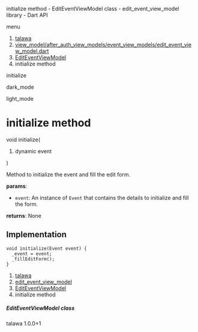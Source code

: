 




initialize method - EditEventViewModel class - edit\_event\_view\_model library - Dart API







menu

1. [talawa](../../index.html)
2. [view\_model/after\_auth\_view\_models/event\_view\_models/edit\_event\_view\_model.dart](../../file-___home_harshil_Desktop_open-source_palisadoes_talawa_lib_view_model_after_auth_view_models_event_view_models_edit_event_view_model/)
3. [EditEventViewModel](../../file-___home_harshil_Desktop_open-source_palisadoes_talawa_lib_view_model_after_auth_view_models_event_view_models_edit_event_view_model/EditEventViewModel-class.html)
4. initialize method

initialize


dark\_mode

light\_mode




# initialize method


void
initialize(

1. dynamic event

)

Method to initialize the event and fill the edit form.

**params**:

* `event`: An instance of `Event` that contains the details to initialize and fill the form.

**returns**:
None


## Implementation

```
void initialize(Event event) {
  _event = event;
  _fillEditForm();
}
```

 


1. [talawa](../../index.html)
2. [edit\_event\_view\_model](../../file-___home_harshil_Desktop_open-source_palisadoes_talawa_lib_view_model_after_auth_view_models_event_view_models_edit_event_view_model/)
3. [EditEventViewModel](../../file-___home_harshil_Desktop_open-source_palisadoes_talawa_lib_view_model_after_auth_view_models_event_view_models_edit_event_view_model/EditEventViewModel-class.html)
4. initialize method

##### EditEventViewModel class





talawa
1.0.0+1






